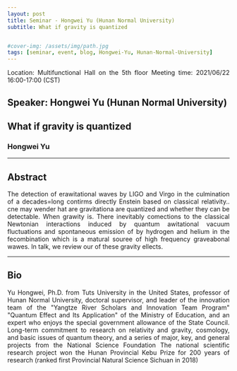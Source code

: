 ```yaml
---
layout: post
title: Seminar - Hongwei Yu (Hunan Normal University)
subtitle: What if gravity is quantized


#cover-img: /assets/img/path.jpg
tags: [seminar, event, blog, Hongwei-Yu, Hunan-Normal-University]
---
```


<style>
body {
text-align: justify}
</style>

Location: Multifunctional Hall on the 5th floor
Meeting time: 2021/06/22 16:00-17:00 (CST)

## Speaker: Hongwei Yu (Hunan Normal University)

## What if gravity is quantized

### Hongwei Yu

______________________________

## Abstract

The detection of erawitational waves by LIGO and Virgo in the culmination of a decades=long contirms directly Enstein based on classical relativity.. cne may wender hat are gravitationa are quantized and whether they can be detectable. When grawity is. There inevitably comections to the classical Newtonian interactions induced by quantum awitational vacuum fluctuations and spontaneous emission of by hydrogen and helium in the fecombination which is a matural souree of high frequency graveabonal wawes. In talk, we review our of these gravity ellects.

______________________________

## Bio

Yu Hongwei, Ph.D. from Tuts University in the United States, professor of Hunan Normal University, doctoral supervisor, and leader of the innovation team of the "Yangtze River Scholars and Innovation Team Program" "Quantum Effect and Its Application" of the Ministry of Education, and an expert who enjoys the special government allowance of the State Council. Long-term commitment to research on relativity and gravity, cosmology, and basic issues of quantum theory, and a series of major, key, and general projects from the National Science Foundation
The national scientific research project won the Hunan Provincial Kebu Prize for 200 years of research (ranked first Provincial Natural Science Sichuan in 2018)